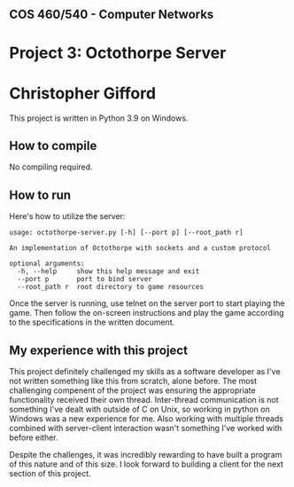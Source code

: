 ## COS 460/540 - Computer Networks

# Project 3: Octothorpe Server

# Christopher Gifford

This project is written in Python 3.9 on Windows.

## How to compile

No compiling required.

## How to run

Here's how to utilize the server:

```
usage: octothorpe-server.py [-h] [--port p] [--root_path r]

An implementation of Octothorpe with sockets and a custom protocol

optional arguments:
  -h, --help     show this help message and exit
  --port p       port to bind server
  --root_path r  root directory to game resources
```

Once the server is running, use telnet on the server port to start playing the game. Then follow the on-screen instructions and play the game according to the specifications in the written document.

## My experience with this project

This project definitely challenged my skills as a software developer as I've not written something like this from scratch, alone before. The most challenging compenent of the project was ensuring the appropriate functionality received their own thread. Inter-thread communication is not something I've dealt with outside of C on Unix, so working in python on Windows was a new experience for me. Also working with multiple threads combined with server-client interaction wasn't something I've worked with before either.

Despite the challenges, it was incredibly rewarding to have built a program of this nature and of this size. I look forward to building a client for the next section of this project.
